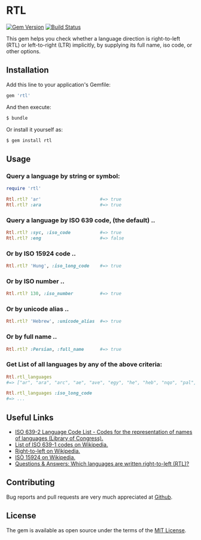 # RTL
[![Gem Version](https://badge.fury.io/rb/rtl.svg)](https://rubygems.org/gems/rtl)
[![Build Status](https://travis-ci.org/abarrak/rtl.svg?branch=master)](https://travis-ci.org/abarrak/rtl)

This gem helps you check whether a language direction is right-to-left (RTL) or left-to-right (LTR) implicitly, by supplying its full name, iso code, or other options.

## Installation

Add this line to your application's Gemfile:

```ruby
gem 'rtl'
```

And then execute:

```sh
$ bundle
```

Or install it yourself as:

```sh
$ gem install rtl
```

## Usage

### Query a language by string or symbol:

```ruby
require 'rtl'

Rtl.rtl? 'ar'                      #=> true
Rtl.rtl? :ara                      #=> true
```

### Query a language by ISO 639 code, (the default) ..

```ruby
Rtl.rtl? :syc, :iso_code           #=> true
Rtl.rtl? :eng                      #=> false
```

### Or by ISO 15924 code .. 

```ruby
Rtl.rtl? 'Hung', :iso_long_code    #=> true
```

### Or by ISO number ..

```ruby
Rtl.rtl? 130, :iso_number          #=> true
```

### Or by unicode alias ..
```ruby
Rtl.rtl? 'Hebrew', :unicode_alias  #=> true
```

### Or by full name ..

```ruby
Rtl.rtl? :Persian, :full_name      #=> true
```

### Get List of all languages by any of the above criteria:

```ruby
Rtl.rtl_languages
#=> ["ar", "ara", "arc", "ae", "ave", "egy", "he", "heb", "nqo", "pal", "phn", "sam", "syc", "syr", "fa", "per", "fas", "ku", "kur"]

Rtl.rtl_languages :iso_long_code
#=> ...
```

## Useful Links
* [ISO 639-2 Language Code List - Codes for the representation of names of languages (Library of Congress).](https://www.loc.gov/standards/iso639-2/php/code_list.php)
* [List of ISO 639-1 codes on Wikipedia.](https://en.wikipedia.org/wiki/List_of_ISO_639-1_codes)
* [Right-to-left on Wikipedia.](https://en.wikipedia.org/wiki/Right-to-left)
* [ISO 15924 on Wikipedia.](https://en.wikipedia.org/wiki/ISO_15924)
* [Questions & Answers: Which languages are written right-to-left (RTL)?](http://www.i18nguy.com/temp/rtl.html)

## Contributing

Bug reports and pull requests are very much appreciated at [Github](https://github.com/abarrak/rtl).


## License
The gem is available as open source under the terms of the [MIT License](http://opensource.org/licenses/MIT).

